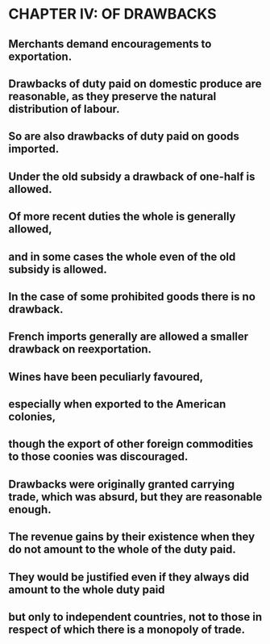 # CHAPTER IV: OF DRAWBACKS

## Merchants demand encouragements to exportation.
## Drawbacks of duty paid on domestic produce are reasonable, as they preserve the natural distribution of labour.
## So are also drawbacks of duty paid on goods imported.
## Under the old subsidy a drawback of one-half is allowed.
## Of more recent duties the whole is generally allowed,
## and in some cases the whole even of the old subsidy is allowed.
## In the case of some prohibited goods there is no drawback.
## French imports generally are allowed a smaller drawback on reexportation.
## Wines have been peculiarly favoured,
## especially when exported to the American colonies,
## though the export of other foreign commodities to those coonies was discouraged.
## Drawbacks were originally granted carrying trade, which was absurd, but they are reasonable enough.
## The revenue gains by their existence when they do not amount to the whole of the duty paid.
## They would be justified even if they always did amount to the whole duty paid
## but only to independent countries, not to those in respect of which there is a monopoly of trade.